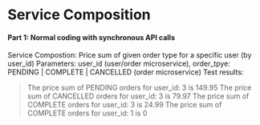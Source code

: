 # Service Composition
#### Part 1: Normal coding with synchronous API calls
Service Compostion: Price sum of given order type for a specific user (by user_id)
Parameters: user_id (user/order microservice), order_tpye: PENDING | COMPLETE | CANCELLED (order microservice)
Test results:
>The price sum of PENDING orders for user_id: 3 is 149.95
>The price sum of CANCELLED orders for user_id: 3 is 79.97
>The price sum of COMPLETE orders for user_id: 3 is 24.99
>The price sum of COMPLETE orders for user_id: 1 is 0
